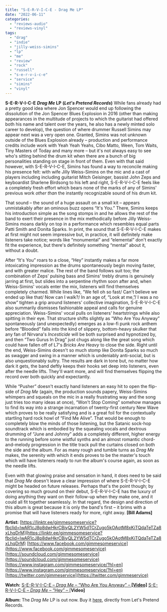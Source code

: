 ```yaml
---
title: "S-E-R-V-I-C-E - Drag Me LP"
date: "2022-06-11"
categories: 
  - "reviews-audio"
  - "reviews-vinyl"
tags: 
  - "drag"
  - "indie"
  - "jilly-weiss-simins"
  - "lp"
  - "me"
  - "review"
  - "rock"
  - "russell"
  - "s-e-r-v-i-c-e"
  - "service"
  - "simins"
  - "vinyl"
---
```


**S-E-R-V-I-C-E** **_Drag Me_ LP** **(_Let's Pretend Records_)** While fans already had a pretty good idea where Jon Spencer would end up following the dissolution of the Jon Spencer Blues Explosion in 2016 (other than making appearances in the multitude of projects to which the guitarist had offered both his name and talent over the years, he also has a newly minted solo career to develop), the question of where drummer Russell Simins may appear next was a very open one. Granted, Simins was not unknown outside of the Blues Explosion already – production and performance credits include work with Yeah Yeah Yeahs, Cibo Matto, Ween, Tom Waits, Tiny Masters of Today and many more – but it's not always easy to see who's sitting behind the drum kit when there are a bunch of big personalities standing on stage in front of them. Even with that said however, with S-E-R-V-I-C-E, Simins has found a way to reconcile making his presence felt: with wife Jilly Weiss-Simins on the mic and a cast of players including including guitarist Mitch Geisinger, bassist John Zeps and keyboardist Sharlene Birdsong to his left and right, S-E-R-V-I-C-E feels like a completely fresh effort which bears none of the marks of any of Simins' previous work _other than_ the instantly recognizable sound of his drum kit.

That sound – the sound of a huge assault on a small kit – appears unmistakably after an ominous buzz opens “It's You.” There, Simins keeps his introduction simple as the song stomps in and he allows the rest of the band to exert their presence in the mix methodically before Jilly Weiss-Simins moans darkly on top in a performance which resembles equal parts Patti Smith and Donita Sparks. In print, the sound that S-E-R-V-I-C-E makes at first might not seem impressive but, in practice, it will definitely make listeners take notice; words like “monumental” and “elemental” don't exactly fit the experience, but there's definitely something “mental” about it, without a doubt.

After “It's You” roars to a close, “Hey” instantly makes a far more intoxicating impression as the drums spontaneously begin moving faster, and with greater malice. The rest of the band follows suit too; the combination of Zeps' pulsing bass and Simins' trebly drums is genuinely jarring at first, but slides into a serpentine rhythm soon after and, when Weiss-Simins' vocals enter the mix, listeners will find themselves completely charmed. While lines like, “We fell oh so fast/ Can't believe we ended up like that/ Now can I walk?/ In an age of, “Look at me,”/ I was a no show” tighten a grip around listeners' collective imagination, S-E-R-V-I-C-E also summarily dismisses fashionable appeal and calls for genuine appreciation. Weiss-Simins' vocal pulls on listeners' heartstrings while also spitting in their eye. That structure shifts slightly as “Who Are You Anyway” spontaneously (and unexpectedly) emerges as a low-fi punk rock anthem before “Blooded” falls into the kind of slippery, bottom-heavy skulker that any fan of Nirvana's _Incesticide_ will be both surprised and hypnotized by, and then “Two Gurus In Drag” just chugs along like the great song which could have fallen off of L7's _Bricks Are Heavy_ to close the side. Right until the end, Weiss-Simins doesn't so much stomp like Donita Sparks so much as swagger and swing in a manner which is undeniably anti-social, but is also unquestionably sultry. The results are dark in tone but, no matter how dark it gets, the band deftly keeps their hooks set deep into listeners, even after the needle lifts. They'll want more, and will find themselves flipping the record over both quickly and expectantly.

While “Pusher” doesn't exactly hand listeners an easy hit to open the flip-side of _Drag Me_ (again, the production sounds papery, Weiss-Simins whimpers and squeals on the mic in a really frustrating way and the song just tries too many ideas at once), “Won't Stop Coming” somehow manages to find its way into a strange incarnation of twenty-first century New Wave which proves to be really satisfying and is a great foil for the contextually startling hard rock howl of “Find Me Alive”. That would be enough to completely blow the minds of those listening, but the Satanic sock-hop soundtrack which is embodied by the squealing vocals and dextrous drumming of “June and Johnny” adds a completely different, higher energy to the running before some wistful synths and an almost romantic chord-and-melody progression in the title track pull the curtains closed on both the side and the album. For as many rough and tumble turns as _Drag Me_ makes, the serenity with which it ends proves to be the master's touch which will have listeners ready to run the album's course again, as soon as the needle lifts.

Even with that glowing praise and sensation in hand, it does need to be said that _Drag Me_ doesn't leave a clear impression of where S-E-R-V-I-C-E might be headed on future releases. Perhaps that's the point though; by covering so much ground on their debut, S-E-R-V-I-C-E has the luxury of doing anything they want on their follow-up when they make one, and it could all fit together seamlessly. In that regard, the design and direction of this album is great because it is only the band's first – it brims with a promise that will have listeners ready for more, right away. **\[Bill Adams\]**

**Artist:** [https://linktr.ee/gimmesomeservice?fbclid=IwAR1cJ8p8dwHkrCBiyQL2YW5dTCrZugo5kOAotM8xKiTQdaTeTZa8xLhqDrM](https://linktr.ee/gimmesomeservice?fbclid=IwAR1cJ8p8dwHkrCBiyQL2YW5dTCrZugo5kOAotM8xKiTQdaTeTZa8xLhqDrM) [https://www.facebook.com/gimmesomeservice](https://www.facebook.com/gimmesomeservice) [https://soundcloud.com/gimmesomeservice](https://soundcloud.com/gimmesomeservice) [https://www.instagram.com/gimmesomeservice/?hl=en](https://www.instagram.com/gimmesomeservice/?hl=en) [https://twitter.com/gimmeservice](https://twitter.com/gimmeservice)

**Watch:** [S-E-R-V-I-C-E – _Drag Me –_ “Who Are You Anyway” _–_ **\[Video\]**](https://www.youtube.com/watch?v=1cMaSN816kU) [S-E-R-V-I-C-E – _Drag Me –_ “Hey” – \[](https://www.youtube.com/watch?v=L3lhlODlbLA)**Video\]** 

**Album:** The _Drag Me_ LP is out now. Buy it [here](https://www.letspretendrecords.com/store/lpr-206-service-drag-me-pre-order), directly from Let's Pretend Records.
